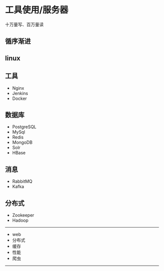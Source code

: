 #   工具使用/服务器

十万量写、百万量读

##  循序渐进


##  linux

##  工具
-   Nginx
-   Jenkins
-   Docker

##  数据库
-   PostgreSQL
-   MySql
-   Redis
-   MongoDB
-   Solr
-   HBase

##  消息
-   RabbitMQ
-   Kafka

##  分布式
-   Zookeeper
-   Hadoop


----
-   web
-   分布式
-   缓存
-   性能
-   爬虫
----